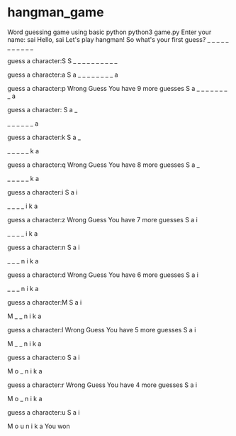 # hangman_game
Word guessing game using basic python
python3 game.py 
Enter your name: sai
Hello, sai Let's play hangman!
So what's your first guess?
_
_
_
_
_
_
_
_
_
_
_

guess a character:S
S
_
_
_
_
_
_
_
_
_
_

guess a character:a
S
a
_
_
_
_
_
_
_
_
a

guess a character:p
Wrong Guess
You have 9 more guesses
S
a
_
_
_
_
_
_
_
_
a

guess a character: 
S
a
_
 
_
_
_
_
_
_
a

guess a character:k
S
a
_
 
_
_
_
_
_
k
a

guess a character:q
Wrong Guess
You have 8 more guesses
S
a
_
 
_
_
_
_
_
k
a

guess a character:i
S
a
i
 
_
_
_
_
i
k
a

guess a character:z
Wrong Guess
You have 7 more guesses
S
a
i
 
_
_
_
_
i
k
a

guess a character:n
S
a
i
 
_
_
_
n
i
k
a

guess a character:d
Wrong Guess
You have 6 more guesses
S
a
i
 
_
_
_
n
i
k
a

guess a character:M
S
a
i
 
M
_
_
n
i
k
a

guess a character:l
Wrong Guess
You have 5 more guesses
S
a
i
 
M
_
_
n
i
k
a

guess a character:o
S
a
i
 
M
o
_
n
i
k
a

guess a character:r
Wrong Guess
You have 4 more guesses
S
a
i
 
M
o
_
n
i
k
a

guess a character:u
S
a
i
 
M
o
u
n
i
k
a
You won

